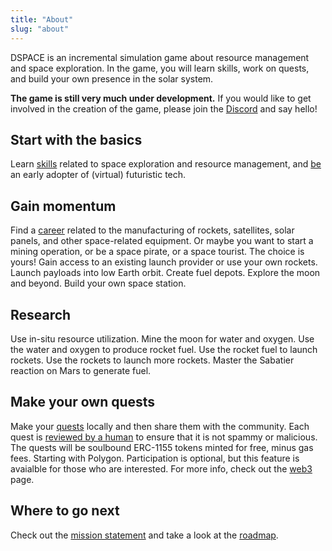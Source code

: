 ```yaml
---
title: "About"
slug: "about"
---
```


DSPACE is an incremental simulation game about resource management and space exploration. In the game, you will learn skills, work on quests, and build your own presence in the solar system. 

**The game is still very much under development.** If you would like to get involved in the creation of the game, please join the [Discord](https://discord.gg/A3UAfYvnxM) and say hello!

## Start with the basics

Learn [skills](/skills) related to space exploration and resource management, and [be](/quests/play/4) an early adopter of (virtual) futuristic tech.

## Gain momentum

Find a [career](/guilds/jobs) related to the manufacturing of rockets, satellites, solar panels, and other space-related equipment. Or maybe you want to start a mining operation, or be a space pirate, or a space tourist. The choice is yours! Gain access to an existing launch provider or use your own rockets. Launch payloads into low Earth orbit. Create fuel depots. Explore the moon and beyond. Build your own space station.

## Research

Use in-situ resource utilization. Mine the moon for water and oxygen. Use the water and oxygen to produce rocket fuel. Use the rocket fuel to launch rockets. Use the rockets to launch more rockets. Master the Sabatier reaction on Mars to generate fuel.

## Make your own quests

Make your [quests](/quests) locally and then share them with the community. Each quest is [reviewed by a human](/docs/reviews) to ensure that it is not spammy or malicious. The quests will be soulbound ERC-1155 tokens minted for free, minus gas fees. Starting with Polygon. Participation is optional, but this feature is avaialble for those who are interested. For more info, check out the [web3](/docs/web3) page.

## Where to go next

Check out the [mission statement](/docs/mission) and take a look at the [roadmap](/docs/roadmap).